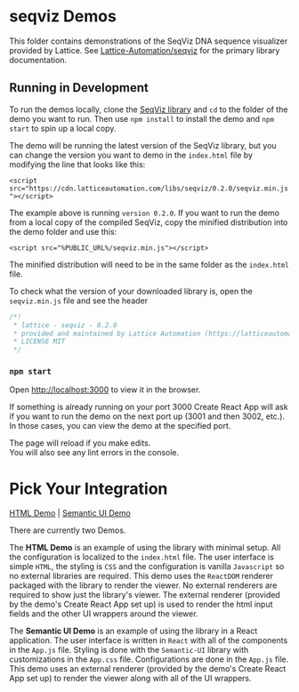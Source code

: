 # seqviz Demos

This folder contains demonstrations of the SeqViz DNA sequence visualizer provided by Lattice. See [Lattice-Automation/seqviz](https://github.com/Lattice-Automation/seqviz) for the primary library documentation.

## Running in Development

To run the demos locally, clone the [SeqViz library](https://github.com/Lattice-Automation/seqviz) and `cd` to the folder of the demo you want to run. Then use `npm install` to install the demo and `npm start` to spin up a local copy.

The demo will be running the latest version of the SeqViz library, but you can change the version you want to demo in the `index.html` file by modifying the line that looks like this:

`<script src="https://cdn.latticeautomation.com/libs/seqviz/0.2.0/seqviz.min.js"></script>`

The example above is running `version 0.2.0`. If you want to run the demo from a local copy of the compiled SeqViz, copy the minified distribution into the demo folder and use this:

`<script src="%PUBLIC_URL%/seqviz.min.js"></script>`

The minified distribution will need to be in the same folder as the `index.html` file.

To check what the version of your downloaded library is, open the `seqviz.min.js` file and see the header

```js
/*!
 * lattice - seqviz - 0.2.0
 * provided and maintained by Lattice Automation (https://latticeautomation.com/)
 * LICENSE MIT
 */
```

### `npm start`

Open [http://localhost:3000](http://localhost:3000) to view it in the browser.

If something is already running on your port 3000 Create React App will ask if you want to run the demo on the next port up (3001 and then 3002, etc.). In those cases, you can view the demo at the specified port.

The page will reload if you make edits.<br>
You will also see any lint errors in the console.

# Pick Your Integration

[HTML Demo](https://github.com/Lattice-Automation/seqviz/tree/master/demo/simple-ui/README.md) | [Semantic UI Demo](https://github.com/Lattice-Automation/seqviz/tree/master/demo/semantic-ui/README.md)

There are currently two Demos.

The <b>HTML Demo</b> is an example of using the library with minimal setup. All the configuration is localized to the `index.html` file. The user interface is simple `HTML`, the styling is `CSS` and the configuration is vanilla `Javascript` so no external libraries are required. This demo uses the `ReactDOM` renderer packaged with the library to render the viewer. No external renderers are required to show just the library's viewer. The external renderer (provided by the demo's Create React App set up) is used to render the html input fields and the other UI wrappers around the viewer.

The <b>Semantic UI Demo</b> is an example of using the library in a React application. The user interface is written in `React` with all of the components in the `App.js` file. Styling is done with the `Semantic-UI` library with customizations in the `App.css` file. Configurations are done in the `App.js` file. This demo uses an external renderer (provided by the demo's Create React App set up) to render the viewer along with all of the UI wrappers.
